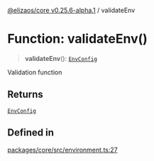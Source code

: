 [@elizaos/core v0.25.6-alpha.1](../index.md) / validateEnv

# Function: validateEnv()

> **validateEnv**(): [`EnvConfig`](../type-aliases/EnvConfig.md)

Validation function

## Returns

[`EnvConfig`](../type-aliases/EnvConfig.md)

## Defined in

[packages/core/src/environment.ts:27](https://github.com/divine-comedian/eliza/blob/main/packages/core/src/environment.ts#L27)
